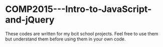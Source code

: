 # COMP2015---Intro-to-JavaScript-and-jQuery

These codes are written for my bcit school projects. Feel free to use them but understand them before using them in your own code.
